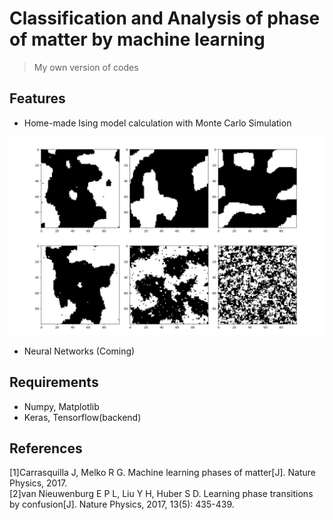 # Classification and Analysis of phase of matter by machine learning
> My own version of codes

## Features
+ Home-made Ising model calculation with Monte Carlo Simulation

![](./pics/Ising.png)

+ Neural Networks (Coming)

## Requirements
+ Numpy, Matplotlib
+ Keras, Tensorflow(backend)

## References
[1]Carrasquilla J, Melko R G. Machine learning phases of matter[J]. Nature Physics, 2017.  
[2]van Nieuwenburg E P L, Liu Y H, Huber S D. Learning phase transitions by confusion[J]. Nature Physics, 2017, 13(5): 435-439.